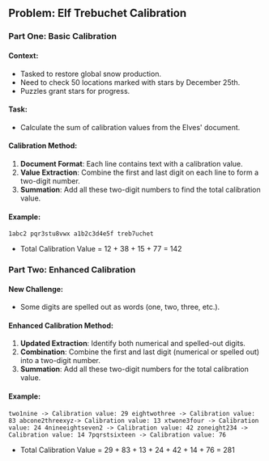 ﻿## Problem: Elf Trebuchet Calibration

### Part One: Basic Calibration

#### Context:
- Tasked to restore global snow production.
- Need to check 50 locations marked with stars by December 25th.
- Puzzles grant stars for progress.

#### Task:
- Calculate the sum of calibration values from the Elves' document.

#### Calibration Method:
1. **Document Format**: Each line contains text with a calibration value.
2. **Value Extraction**: Combine the first and last digit on each line to form a two-digit number.
3. **Summation**: Add all these two-digit numbers to find the total calibration value.

#### Example:
`1abc2
pqr3stu8vwx
a1b2c3d4e5f
treb7uchet`

- Total Calibration Value = 12 + 38 + 15 + 77 = 142

### Part Two: Enhanced Calibration

#### New Challenge:
- Some digits are spelled out as words (one, two, three, etc.).

#### Enhanced Calibration Method:
1. **Updated Extraction**: Identify both numerical and spelled-out digits.
2. **Combination**: Combine the first and last digit (numerical or spelled out) into a two-digit number.
3. **Summation**: Add all these two-digit numbers for the total calibration value.

#### Example:
`two1nine -> Calibration value: 29
eightwothree -> Calibration value: 83
abcone2threexyz-> Calibration value: 13
xtwone3four -> Calibration value: 24
4nineeightseven2 -> Calibration value: 42
zoneight234 -> Calibration value: 14
7pqrstsixteen -> Calibration value: 76`

- Total Calibration Value = 29 + 83 + 13 + 24 + 42 + 14 + 76 = 281